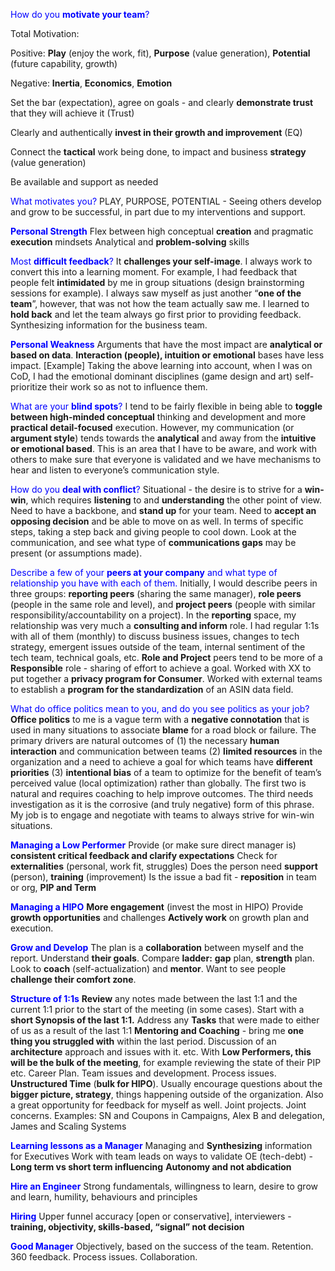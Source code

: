<span style="color:blue">How do you **motivate your team**?</span>

Total Motivation:

  Positive: **Play** (enjoy the work, fit), **Purpose** (value generation), **Potential** (future capability, growth)
  
  Negative: **Inertia**, **Economics**, **Emotion**

Set the bar (expectation), agree on goals - and clearly **demonstrate trust** that they will achieve it (Trust)

Clearly and authentically **invest in their growth and improvement** (EQ)

Connect the **tactical** work being done, to impact and business **strategy** (value generation)

Be available and support as needed

<span style="color:blue">What motivates you?</span>
PLAY, PURPOSE, POTENTIAL - Seeing others develop and grow to be successful, in part due to my interventions and support.

<span style="color:blue">**Personal Strength**</span>
Flex between high conceptual **creation** and pragmatic **execution** mindsets
Analytical and **problem-solving** skills

<span style="color:blue">Most **difficult feedback**?</span>
It **challenges your self-image**. I always work to convert this into a learning moment. For example, I had feedback that people felt **intimidated** by me in group situations (design brainstorming sessions for example). I always saw myself as just another “**one of the team**”, however, that was not how the team actually saw me. I learned to **hold back** and let the team always go first prior to providing feedback.
Synthesizing information for the business team.

<span style="color:blue">**Personal Weakness**</span>
Arguments that have the most impact are **analytical or based on data**.
**Interaction (people), intuition or emotional** bases have less impact.
[Example] Taking the above learning into account, when I was on CoD, I had the emotional dominant disciplines (game design and art) self-prioritize their work so as not to influence them.

<span style="color:blue">What are your **blind spots**?</span>
I tend to be fairly flexible in being able to **toggle between high-minded conceptual** thinking and development and more **practical detail-focused** execution. However, my communication (or **argument style**) tends towards the **analytical** and away from the **intuitive or emotional based**. This is an area that I have to be aware, and work with others to make sure that everyone is validated and we have mechanisms to hear and listen to everyone’s communication style.

<span style="color:blue">How do you **deal with conflict**?</span>
Situational - the desire is to strive for a **win-win**, which requires **listening** to and **understanding** the other point of view. Need to have a backbone, and **stand up** for your team. Need to **accept an opposing decision** and be able to move on as well. In terms of specific steps, taking a step back and giving people to cool down. Look at the communication, and see what type of **communications gaps** may be present (or assumptions made). 

<span style="color:blue">Describe a few of your **peers at your company** and what type of relationship you have with each of them.</span>
Initially, I would describe peers in three groups: **reporting peers** (sharing the same manager), **role peers** (people in the same role and level), and **project peers** (people with similar responsibility/accountability on a project). In the **reporting** space, my relationship was very much a **consulting and inform** role. I had regular 1:1s with all of them (monthly) to discuss business issues, changes to tech strategy, emergent issues outside of the team, internal sentiment of the tech team, technical goals, etc. **Role and Project** peers tend to be more of a **Responsible** role - sharing of effort to achieve a goal. Worked with XX to put together a **privacy program for Consumer**. Worked with external teams to establish a **program for the standardization** of an ASIN data field.

<span style="color:blue">What do office politics mean to you, and do you see politics as your job?</span>
**Office politics** to me is a vague term with a **negative connotation** that is used in many situations to associate **blame** for a road block or failure. The primary drivers are natural outcomes of (1) the necessary **human interaction** and communication between teams (2) **limited resources** in the organization and a need to achieve a goal for which teams have **different priorities** (3) **intentional bias** of a team to optimize for the benefit of team’s perceived value (local optimization) rather than globally. The first two is natural and requires coaching to help improve outcomes. The third needs investigation as it is the corrosive (and truly negative) form of this phrase.
My job is to engage and negotiate with teams to always strive for win-win situations.

<span style="color:blue">**Managing a Low Performer**</span>
Provide (or make sure direct manager is) **consistent critical feedback and clarify expectations**
Check for **externalities** (personal, work fit, struggles)
Does the person need **support** (person), **training** (improvement)
Is the issue a bad fit - **reposition** in team or org, **PIP and Term**

<span style="color:blue">**Managing a HIPO**</span>
**More engagement** (invest the most in HIPO)
Provide **growth opportunities** and challenges
**Actively work** on growth plan and execution.

<span style="color:blue">**Grow and Develop**</span>
The plan is a **collaboration** between myself and the report. Understand **their goals**.
Compare **ladder:** **gap** plan, **strength** plan. 
Look to **coach** (self-actualization) and **mentor**. 
Want to see people **challenge their comfort zone**. 

<span style="color:blue">**Structure of 1:1s**</span>
**Review** any notes made between the last 1:1 and the current 1:1 prior to the start of the meeting (in some cases).
Start with a **short Synopsis of the last 1:1.** 
Address any **Tasks** that were made to either of us as a result of the last 1:1
**Mentoring and Coaching** - bring me **one thing you struggled with** within the last period. Discussion of an **architecture** approach and issues with it. etc. With **Low Performers, this will be the bulk of the meeting**, for example reviewing the state of their PIP etc. Career Plan. Team issues and development. Process issues.
**Unstructured Time** (**bulk for HIPO**). Usually encourage questions about the **bigger picture, strategy**, things happening outside of the organization. Also a great opportunity for feedback for myself as well. Joint projects. Joint concerns.
Examples: SN and Coupons in Campaigns, Alex B and delegation, James and Scaling Systems

<span style="color:blue">**Learning lessons as a Manager**</span>
Managing and **Synthesizing** information for Executives
Work with team leads on ways to validate OE (tech-debt) - **Long term vs short term influencing**
**Autonomy and not abdication**

<span style="color:blue">**Hire an Engineer**</span>
Strong fundamentals, willingness to learn, desire to grow and learn, humility, behaviours and principles

<span style="color:blue">**Hiring**</span>
Upper funnel accuracy [open or conservative], interviewers - **training, objectivity, skills-based, “signal” not decision**

<span style="color:blue">**Good Manager**</span>
Objectively, based on the success of the team. Retention. 360 feedback. Process issues. Collaboration.


